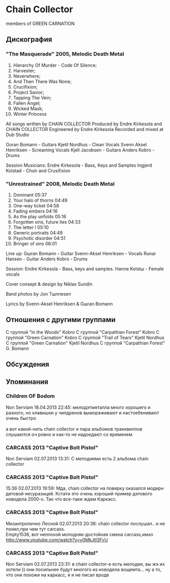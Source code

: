 # Chain Collector

members of GREEN CARNATION

## Дискография

### "The Masquerade" 2005, Melodic Death Metal

1. Hierarchy Of Murder - Code Of Silence; 
2. Harvester; 
3. Neverwhere; 
4. And Then There Was None; 
5. Crucifixion; 
6. Project Savior; 
7. Tapping The Vein; 
8. Fallen Angel; 
9. Wicked Mask; 
10. Winter Princess

All songs written by CHAIN COLLECTOR
Produced by Endre Kirkesola and CHAIN COLLECTOR
Engineered by Endre Kirkesola
Recorded and mixed at Dub Studio

Goran Bomann - Guitars
Kjetil Nordhus - Clean Vocals
Svenn Aksel Henriksen - Screaming Vocals
Kjell Jacobsen - Guitars
Anders Kobro - Drums

Session Musicians:
Endre Kirkesola - Bass, Keys and Samples
Ingjerd Kolstad - Choir and Crusifixion

### "Unrestrained" 2008, Melodic Death Metal

1. Dominant 05:37  
2. Your halo of thorns 04:49  
3. One-way ticket 04:58  
4. Fading embers 04:16  
5. As the play unfolds 05:16  
6. Forgotten sins, future lies 04:33  
7. The letter I 05:10  
8. Generic portraits 04:49  
9. Psychotic disorder 04:51  
10. Bringer of sins 06:01 


Line up:
Gшran Bomann - Guitar
Svenn-Aksel Henriksen - Vocals
Runar Hansen - Guitar
Anders Kobro - Drums

Session:
Endre Kirkesola - Bass, keys and samples.
Hanne Kolstш - Female vocals 

Cover consept & design by Niklas Sundin 

Band photos by Jon Tшnnesen

Lyrics by Svenn-Aksel Henriksen & Gшran Bomann 


## Отношения с другими группами

C группой "In the Woods" Kobro
C группой "Carpathian Forest" Kobro
C группой "Green Carnation" Kobro
C группой "Trail of Tears" Kjetil Nordhus
C группой "Green Carnation" Kjetil Nordhus
C группой "Carpathian Forest" G. Bomann

## Обсуждения


## Упоминания

### Children OF Bodom

Non Serviam 18.04.2013 22:45:
мелодэтметалла много хорошего и разного, но клавишки у чилдренов вымораживают и настоебенивают очень быстро<BR><BR>а вот какой-нить chain collector и пара альбомов транквиллов слушаются оч ровно и как-то не надоедают со временем

### CARCASS 2013 &quot;Captive Bolt Pistol&quot;

Non Serviam 02.07.2013 13:31:
С мелодиями есть 2 альбома chain collector

### CARCASS 2013 &quot;Captive Bolt Pistol&quot;

15:36 02.07.2013 19:59:
Мда, chain collector на поверку оказался модерн детовой несуразицей. Кстати это очень хороший пример дэтового новодела 2000-х. Так что все-таки ждем Каркасс.

### CARCASS 2013 &quot;Captive Bolt Pistol&quot;

Мизантропично Лесной 02.07.2013 20:36:
chain collector послушал.. и не понял,при чем тут carcass.<BR>Empty1536, вот неплохой молодняк-достойная смена carcass,имхо <BR><A HREF="http://www.youtube.com/watch?v=v0MkJtI3FvU" TARGET="_blank">http://www.youtube.com/watch?v=v0MkJtI3FvU</A>

### CARCASS 2013 &quot;Captive Bolt Pistol&quot;

Non Serviam 02.07.2013 23:31:
в chain collector-e есть мелодии, вы жэ их хотели )) они посильнее будут многого из новодела вощемта... ну а то, что они похожи на каркасс, я и не писал вроде

